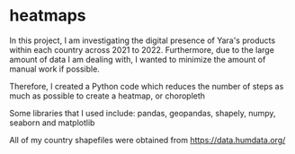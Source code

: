 # heatmaps
In this project, I am investigating the digital presence of Yara's products within each country across 2021 to 2022. Furthermore, due to the large amount of data I am dealing with, I wanted to minimize the amount of manual work if possible. 

Therefore, I created a Python code which reduces the number of steps as much as possible to create a heatmap, or choropleth

Some libraries that I used include: pandas, geopandas, shapely, numpy, seaborn and matplotlib

All of my country shapefiles were obtained from https://data.humdata.org/
